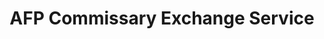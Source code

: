 ---
title: "AFP Commissary Exchange Service"
url: /manila/afp-commissary-exchange-service/
shop: Supermarkt
---